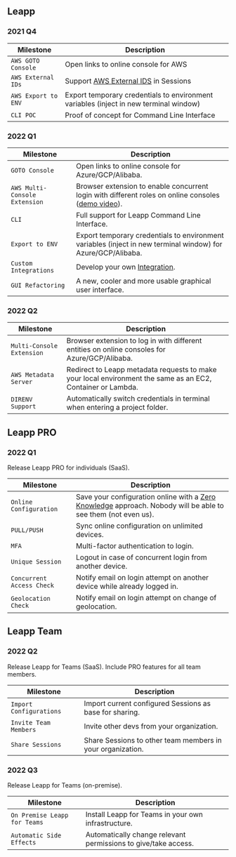 ## Leapp

### 2021 Q4
| Milestone | Description |
| --------- | ----------- |
| `AWS GOTO Console` | Open links to online console for AWS |
| `AWS External IDs` | Support [AWS External IDS](https://docs.aws.amazon.com/IAM/latest/UserGuide/id_roles_create_for-user_externalid.html) in Sessions |
| `AWS Export to ENV` | Export temporary credentials to environment variables (inject in new terminal window) |
| `CLI POC` | Proof of concept for Command Line Interface |

### 2022 Q1
| Milestone | Description |
| --------- | ----------- |
| `GOTO Console` | Open links to online console for Azure/GCP/Alibaba. |
| `AWS Multi-Console Extension` | Browser extension to enable concurrent login with different roles on online consoles ([demo video]()). |
| `CLI` | Full support for Leapp Command Line Interface. |
| `Export to ENV` | Export temporary credentials to environment variables (inject in new terminal window) for Azure/GCP/Alibaba. |
| `Custom Integrations` | Develop your own [Integration](/integrations). |
| `GUI Refactoring` | A new, cooler and more usable graphical user interface. |

### 2022 Q2
| Milestone | Description |
| --------- | ----------- |
| `Multi-Console Extension` | Browser extension to log in with different entities on online consoles for Azure/GCP/Alibaba. |
| `AWS Metadata Server` | Redirect to Leapp metadata requests to make your local environment the same as an EC2, Container or Lambda. |
| `DIRENV Support` | Automatically switch credentials in terminal when entering a project folder. |

## Leapp PRO
### 2022 Q1
Release Leapp PRO for individuals (SaaS).

| Milestone | Description |
| --------- | ----------- |
| `Online Configuration` | Save your configuration online with a [Zero Knowledge]() approach. Nobody will be able to see them (not even us). |
| `PULL/PUSH` | Sync online configuration on unlimited devices. |
| `MFA` | Multi-factor authentication to login. |
| `Unique Session` | Logout in case of concurrent login from another device. |
| `Concurrent Access Check` | Notify email on login attempt on another device while already logged in. |
| `Geolocation Check` | Notify email on login attempt on change of geolocation. |

## Leapp Team
### 2022 Q2
Release Leapp for Teams (SaaS). Include PRO features for all team members.

| Milestone | Description |
| --------- | ----------- |
| `Import Configurations` | Import current configured Sessions as base for sharing. |
| `Invite Team Members` | Invite other devs from your organization. |
| `Share Sessions` | Share Sessions to other team members in your organization. |

### 2022 Q3
Release Leapp for Teams (on-premise).

| Milestone | Description |
| --------- | ----------- |
| `On Premise Leapp for Teams` | Install Leapp for Teams in your own infrastructure. |
| `Automatic Side Effects` | Automatically change relevant permissions to give/take access.  |
